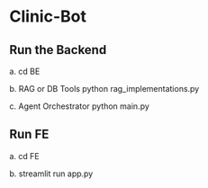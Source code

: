# Clinic-Bot

## Run the Backend
a. cd BE

b. RAG or DB Tools
python rag_implementations.py

c. Agent Orchestrator
python main.py

## Run FE
a. cd FE

b. streamlit run app.py
